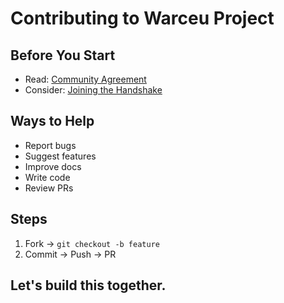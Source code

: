 # Contributing to Warceu Project

## Before You Start
- Read: [Community Agreement](./KESPAKATAN_KOMUNITAS.md)
- Consider: [Joining the Handshake](./HANDSHAKE.md)

## Ways to Help
- Report bugs
- Suggest features
- Improve docs
- Write code
- Review PRs

## Steps
1. Fork → `git checkout -b feature`
2. Commit → Push → PR

## Let's build this together.

